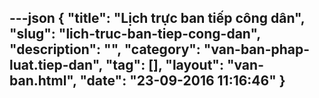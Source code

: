 ---json
{
    "title": "Lịch trực ban tiếp công dân",
    "slug": "lich-truc-ban-tiep-cong-dan",
    "description": "",
    "category": "van-ban-phap-luat.tiep-dan",
    "tag": [],
    "layout": "van-ban.html",
    "date": "23-09-2016 11:16:46"
}
---

